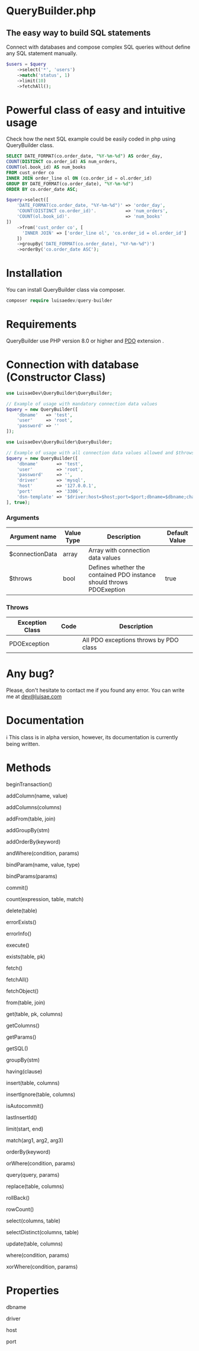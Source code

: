 # QueryBuilder.php

## The easy way to build SQL statements

Connect with databases and compose complex SQL queries without define any SQL statement manually.

```php
$users = $query
	->select('*', 'users')
	->match('status', 1)
	->limit(10)
	->fetchAll();
```

# Powerful class of easy and intuitive usage

Check how the next SQL example could be easily coded in php using QueryBuilder class.

```sql
SELECT DATE_FORMAT(co.order_date, "%Y-%m-%d") AS order_day,
COUNT(DISTINCT co.order_id) AS num_orders,
COUNT(ol.book_id) AS num_books
FROM cust_order co
INNER JOIN order_line ol ON (co.order_id = ol.order_id)
GROUP BY DATE_FORMAT(co.order_date), "%Y-%m-%d")
ORDER BY co.order_date ASC;
```

```php
$query->select([
	'DATE_FORMAT(co.order_date, "%Y-%m-%d")' => 'order_day',
	'COUNT(DISTINCT co.order_id)'.           => 'num_orders',
	'COUNT(ol.book_id)'.                     => 'num_books'
])
	->from('cust_order co', [
	  'INNER JOIN' => ['order_line ol', 'co.order_id = ol.order_id']
	])
	->groupBy('DATE_FORMAT(co.order_date), "%Y-%m-%d")')
	->orderBy('co.order_date ASC');
```

# Installation

You can install QueryBuilder class via composer.

```php
composer require luisaedev/query-builder
```

# Requirements

QueryBuilder use PHP version 8.0 or higher and [PDO](https://www.php.net/manual/en/intro.pdo.php) extension .

# Connection with database (Constructor Class)

```php
use LuisaeDev\QueryBuilder\QueryBuilder;

// Example of usage with mandatory connection data values
$query = new QueryBuilder([
	'dbname'   => 'test',
	'user'     => 'root',
	'password' => ''
]);
```

```php
use LuisaeDev\QueryBuilder\QueryBuilder;

// Example of usage with all connection data values allowed and $throws argument to prevent/allow throws PDOException
$query = new QueryBuilder([
	'dbname'       => 'test',
	'user'         => 'root',
	'password'     => '',
	'driver'       => 'mysql',
	'host'         => '127.0.0.1',
	'port'         => '3306',
	'dsn-template' => '$driver:host=$host;port=$port;dbname=$dbname;charset=utf8'
], true);
```

### Arguments

| Argument name | Value Type | Description | Default Value |
| --- | --- | --- | --- |
| $connectionData | array | Array with connection data values |  |
| $throws | bool | Defines whether the contained PDO instance should throws PDOExeption | true |

### Throws

| Exception Class | Code | Description |
| --- | --- | --- |
| PDOException |  | All PDO exceptions throws by PDO class |

# Any bug?

Please, don't hesitate to contact me if you found any error. You can write me at [dev@luisae.com](mailto:hi@luisae.com)

# Documentation

<aside>
ℹ️ This class is in alpha version, however, its documentation is currently being written.

</aside>

# Methods

beginTransaction()

addColumn(name, value)

addColumns(columns)

addFrom(table, join)

addGroupBy(stm)

addOrderBy(keyword)

andWhere(condition, params)

bindParam(name, value, type)

bindParams(params)

commit()

count(expression, table, match)

delete(table)

errorExists()

errorInfo()

execute()

exists(table, pk)

fetch()

fetchAll()

fetchObject()

from(table, join)

get(table, pk, columns)

getColumns()

getParams()

getSQL()

groupBy(stm)

having(clause)

insert(table, columns)

insertIgnore(table, columns)

isAutocommit()

lastInsertId()

limit(start, end)

match(arg1, arg2, arg3)

orderBy(keyword)

orWhere(condition, params)

query(query, params)

replace(table, columns)

rollBack()

rowCount()

select(columns, table)

selectDistinct(columns, table)

update(table, columns)

where(condition, params)

xorWhere(condition, params)

# Properties

dbname

driver

host

port
